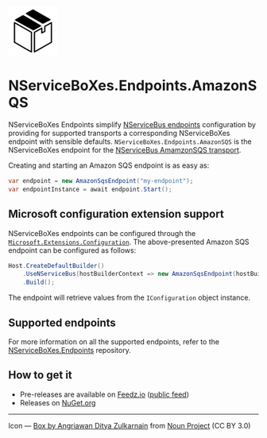 <img src="assets/icon.png" width="100" />

# NServiceBoXes.Endpoints.AmazonSQS

NServiceBoXes Endpoints simplify [NServiceBus endpoints](https://docs.particular.net/nservicebus/) configuration by providing for supported transports a corresponding NServiceBoXes endpoint with sensible defaults. `NServiceBoXes.Endpoints.AmazonSQS` is the NServiceBoXes endpoint for the [NServiceBus AmamzonSQS transport](https://docs.particular.net/transports/sqs/).

Creating and starting an Amazon SQS endpoint is as easy as:

```csharp
var endpoint = new AmazonSqsEndpoint("my-endpoint");
var endpointInstance = await endpoint.Start();
```

## Microsoft configuration extension support

NServiceBoXes endpoints can be configured through the [`Microsoft.Extensions.Configuration`](https://www.nuget.org/packages/Microsoft.Extensions.Configuration). The above-presented Amazon SQS endpoint can be configured as follows:

```csharp
Host.CreateDefaultBuilder()
    .UseNServiceBus(hostBuilderContext => new AmazonSqsEndpoint(hostBuilderContext.Configuration))
    .Build();
```

The endpoint will retrieve values from the `IConfiguration` object instance.

## Supported endpoints

For more information on all the supported endpoints, refer to the [NServiceBoXes.Endpoints](https://github.com/mauroservienti/NServiceBoXes.Endpoints#supported-endpoints) repository.

## How to get it

- Pre-releases are available on [Feedz.io](https://feedz.io/) ([public feed](https://f.feedz.io/mauroservienti/pre-releases/nuget/index.json))
- Releases on [NuGet.org](https://www.nuget.org/packages?q=NServiceBoXes)







---

Icon — [Box by Angriawan Ditya Zulkarnain](https://thenounproject.com/icon/box-1298424/) from [Noun Project](https://thenounproject.com/browse/icons/term/box/) (CC BY 3.0)
